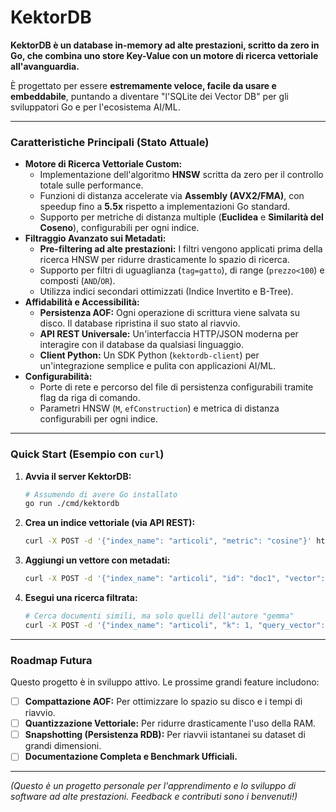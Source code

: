 # KektorDB 

**KektorDB è un database in-memory ad alte prestazioni, scritto da zero in Go, che combina uno store Key-Value con un motore di ricerca vettoriale all'avanguardia.**

È progettato per essere **estremamente veloce, facile da usare e embeddabile**, puntando a diventare "l'SQLite dei Vector DB" per gli sviluppatori Go e per l'ecosistema AI/ML.

---

### Caratteristiche Principali (Stato Attuale)

*   **Motore di Ricerca Vettoriale Custom:**
    *   Implementazione dell'algoritmo **HNSW** scritta da zero per il controllo totale sulle performance.
    *   Funzioni di distanza accelerate via **Assembly (AVX2/FMA)**, con speedup fino a **5.5x** rispetto a implementazioni Go standard.
    *   Supporto per metriche di distanza multiple (**Euclidea** e **Similarità del Coseno**), configurabili per ogni indice.
*   **Filtraggio Avanzato sui Metadati:**
    *   **Pre-filtering ad alte prestazioni:** I filtri vengono applicati prima della ricerca HNSW per ridurre drasticamente lo spazio di ricerca.
    *   Supporto per filtri di uguaglianza (`tag=gatto`), di range (`prezzo<100`) e composti (`AND`/`OR`).
    *   Utilizza indici secondari ottimizzati (Indice Invertito e B-Tree).
*   **Affidabilità e Accessibilità:**
    *   **Persistenza AOF:** Ogni operazione di scrittura viene salvata su disco. Il database ripristina il suo stato al riavvio.
    *   **API REST Universale:** Un'interfaccia HTTP/JSON moderna per interagire con il database da qualsiasi linguaggio.
    *   **Client Python:** Un SDK Python (`kektordb-client`) per un'integrazione semplice e pulita con applicazioni AI/ML.
*   **Configurabilità:**
    *   Porte di rete e percorso del file di persistenza configurabili tramite flag da riga di comando.
    *   Parametri HNSW (`M`, `efConstruction`) e metrica di distanza configurabili per ogni indice.

---

### Quick Start (Esempio con `curl`)

1.  **Avvia il server KektorDB:**
    ```bash
    # Assumendo di avere Go installato
    go run ./cmd/kektordb
    ```

2.  **Crea un indice vettoriale (via API REST):**
    ```bash
    curl -X POST -d '{"index_name": "articoli", "metric": "cosine"}' http://localhost:9091/vector/create
    ```

3.  **Aggiungi un vettore con metadati:**
    ```bash
    curl -X POST -d '{"index_name": "articoli", "id": "doc1", "vector": [0.1, 0.8, 0.3], "metadata": {"autore": "gemma", "anno": 2024}}' http://localhost:9091/vector/add
    ```

4.  **Esegui una ricerca filtrata:**
    ```bash
    # Cerca documenti simili, ma solo quelli dell'autore "gemma"
    curl -X POST -d '{"index_name": "articoli", "k": 1, "query_vector": [0.15, 0.75, 0.35], "filter": "autore=gemma"}' http://localhost:9091/vector/search
    ```

---

### Roadmap Futura

Questo progetto è in sviluppo attivo. Le prossime grandi feature includono:

*   [ ] **Compattazione AOF:** Per ottimizzare lo spazio su disco e i tempi di riavvio.
*   [ ] **Quantizzazione Vettoriale:** Per ridurre drasticamente l'uso della RAM.
*   [ ] **Snapshotting (Persistenza RDB):** Per riavvii istantanei su dataset di grandi dimensioni.
*   [ ] **Documentazione Completa e Benchmark Ufficiali.**

---

*(Questo è un progetto personale per l'apprendimento e lo sviluppo di software ad alte prestazioni. Feedback e contributi sono i benvenuti!)*
